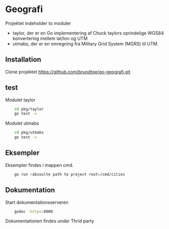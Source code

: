 # Geografi

Projektet indeholder to moduler

- taylor, der er en Go implementering af Chuck taylors oprindelige WGS84 konvertering mellem lat/lon og UTM
- utmabs, der er en omregning fra Military Grid System (MGRS) til UTM.

## Installation

Clone projektet https://github.com/brundtoe/go-geografi.git

## test

Modulet taylor
```bash
    cd pkg/taylor
    go test -v 
```
Modulet utmabs

```bash
    cd pkg/utmabs
    go test -v 
```

## Eksempler

Eksempler findes i mappen cmd.

```bash
    go run <absoulte path to project root>/cmd/cities

```

## Dokumentation

Start dokumentationsserveren 
```bash
    godoc -http=:8000
```
Dokumentationen findes under Thrid party


